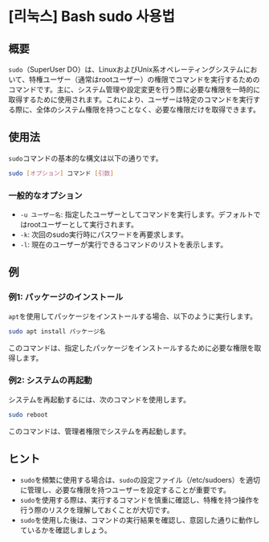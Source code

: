 # [리눅스] Bash sudo 사용법

## 概要
`sudo`（SuperUser DO）は、LinuxおよびUnix系オペレーティングシステムにおいて、特権ユーザー（通常はrootユーザー）の権限でコマンドを実行するためのコマンドです。主に、システム管理や設定変更を行う際に必要な権限を一時的に取得するために使用されます。これにより、ユーザーは特定のコマンドを実行する際に、全体のシステム権限を持つことなく、必要な権限だけを取得できます。

## 使用法
`sudo`コマンドの基本的な構文は以下の通りです。

```bash
sudo [オプション] コマンド [引数]
```

### 一般的なオプション
- `-u ユーザー名`: 指定したユーザーとしてコマンドを実行します。デフォルトではrootユーザーとして実行されます。
- `-k`: 次回のsudo実行時にパスワードを再要求します。
- `-l`: 現在のユーザーが実行できるコマンドのリストを表示します。

## 例
### 例1: パッケージのインストール
`apt`を使用してパッケージをインストールする場合、以下のように実行します。

```bash
sudo apt install パッケージ名
```

このコマンドは、指定したパッケージをインストールするために必要な権限を取得します。

### 例2: システムの再起動
システムを再起動するには、次のコマンドを使用します。

```bash
sudo reboot
```

このコマンドは、管理者権限でシステムを再起動します。

## ヒント
- `sudo`を頻繁に使用する場合は、`sudo`の設定ファイル（/etc/sudoers）を適切に管理し、必要な権限を持つユーザーを設定することが重要です。
- `sudo`を使用する際は、実行するコマンドを慎重に確認し、特権を持つ操作を行う際のリスクを理解しておくことが大切です。
- `sudo`を使用した後は、コマンドの実行結果を確認し、意図した通りに動作しているかを確認しましょう。